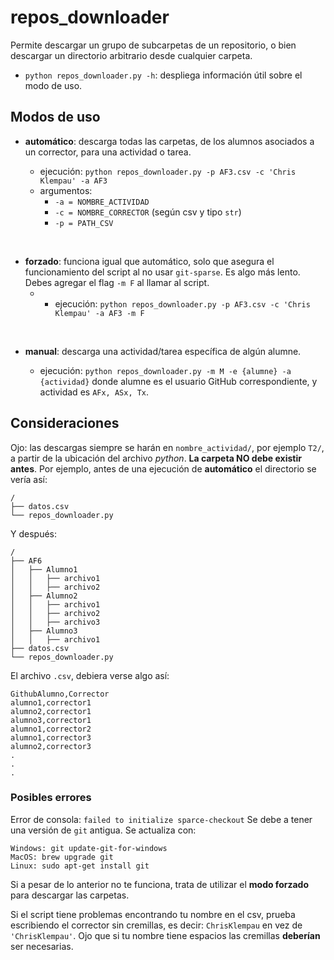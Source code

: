 # repos_downloader
Permite descargar un grupo de subcarpetas de un repositorio, o bien descargar un directorio arbitrario desde cualquier carpeta.

- `python repos_downloader.py -h`: despliega información útil sobre el modo de uso.

## Modos de uso
- **automático**: descarga todas las carpetas, de los alumnos asociados a un corrector, para una actividad o tarea.

    - ejecución: `python repos_downloader.py -p AF3.csv -c 'Chris Klempau' -a AF3`
    - argumentos: 
         - `-a = NOMBRE_ACTIVIDAD`
         - `-c = NOMBRE_CORRECTOR` (según csv y tipo `str`)
         - `-p = PATH_CSV`
  
<br>

- **forzado**: funciona igual que automático, solo que asegura el funcionamiento del script al no usar `git-sparse`. Es algo más lento. Debes agregar el flag `-m F` al llamar al script.
    - - ejecución: `python repos_downloader.py -p AF3.csv -c 'Chris Klempau' -a AF3 -m F`

<br>

- **manual**: descarga una actividad/tarea específica de algún alumne.

    - ejecución: `python repos_downloader.py -m M -e {alumne} -a {actividad}` donde alumne es el usuario GitHub correspondiente, y actividad es `AFx, ASx, Tx`.

## Consideraciones
Ojo: las descargas siempre se harán en `nombre_actividad/`, por ejemplo `T2/`, a partir de la ubicación del archivo _python_. **La carpeta NO debe existir antes**. 
Por ejemplo, antes de una ejecución de **automático** el directorio se vería así:

```
/
├── datos.csv
└── repos_downloader.py
```
Y después:
```
/
├── AF6
│   ├── Alumno1
│   │   ├── archivo1
│   │   ├── archivo2
│   ├── Alumno2
│   │   ├── archivo1
│   │   ├── archivo2
│   │   ├── archivo3
│   ├── Alumno3
│   │   ├── archivo1
├── datos.csv
└── repos_downloader.py
```

El archivo `.csv`, debiera verse algo así:

```
GithubAlumno,Corrector
alumno1,corrector1
alumno2,corrector1
alumno3,corrector1
alumno1,corrector2
alumno1,corrector3
alumno2,corrector3
.
.
.
```

### Posibles errores

Error de consola: `failed to initialize sparce-checkout`
Se debe a tener una versión de `git` antigua. Se actualiza con:

```
Windows: git update-git-for-windows
MacOS: brew upgrade git
Linux: sudo apt-get install git
```

Si a pesar de lo anterior no te funciona, trata de utilizar el **modo forzado** para descargar las carpetas.

Si el script tiene problemas encontrando tu nombre en el csv, prueba escribiendo el corrector sin cremillas, es decir: `ChrisKlempau` en vez de `'ChrisKlempau'`. Ojo que si tu nombre tiene espacios las cremillas **deberían** ser necesarias.